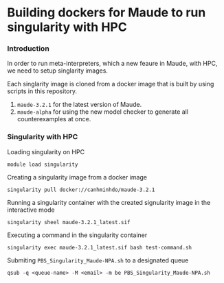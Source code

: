 # Building dockers for Maude to run singularity with HPC

### Introduction

In order to run meta-interpreters, which a new feaure in Maude, with HPC,
we need to setup singlarity images.

Each singlarity image is cloned from a docker image that is built by using scripts in this repository.

1. `maude-3.2.1` for the latest version of Maude.
2. `maude-alpha` for using the new model checker to generate all counterexamples at once.

### Singularity with HPC

Loading singularity on HPC

`module load singularity`

Creating a singularity image from a docker image

`singularity pull docker://canhminhdo/maude-3.2.1`

Running a singularity container with the created signularity image in the interactive mode

`singularity sheel maude-3.2.1_latest.sif`

Executing a command in the singularity container

`singularity exec maude-3.2.1_latest.sif bash test-command.sh`

Submiting `PBS_Singularity_Maude-NPA.sh` to a designated queue

`qsub -q <queue-name> -M <email> -m be PBS_Singularity_Maude-NPA.sh`
